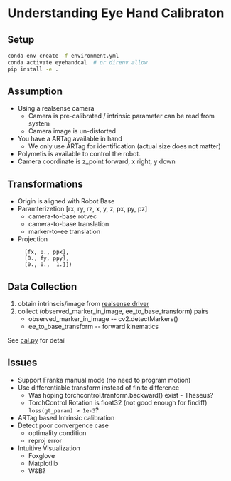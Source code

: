 # Understanding Eye Hand Calibraton 

## Setup

```bash
conda env create -f environment.yml
conda activate eyehandcal  # or direnv allow
pip install -e .
```


## Assumption
* Using a realsense camera
  * Camera is pre-calibrated / intrinsic parameter can be read from system
  * Camera image is un-distorted
* You have a ARTag available in hand
  * We only use ARTag for identification (actual size does not matter)
* Polymetis is available to control the robot.
* Camera coordinate is z_point forward, x right, y down

## Transformations
* Origin is aligned with Robot Base
* Paramterizetion [rx, ry, rz, x, y, z, px, py, pz]
  * camera-to-base rotvec
  * camera-to-base translation
  * marker-to-ee translation
* Projection
  ```
    [fx, 0., ppx],
    [0., fy, ppy],
    [0., 0.,  1.]])
  ```
  
## Data Collection
  1. obtain intrinscis/image from [realsense driver](../../realsense_driver/)
  2. collect (observed_marker_in_image, ee_to_base_transform) pairs
      * observed_marker_in_image  -- cv2.detectMarkers()
      * ee_to_base_transform -- forward kinematics
  
  See [cal.py](cal.py) for detail


## Issues 
* Support Franka manual mode (no need to program motion)
* Use differentiable transform instead of finite difference
  * Was hoping torchcontrol.tranform.backward() exist - Theseus?
  * TorchControl Rotation is float32 (not good enough for findiff)
    `loss(gt_param) > 1e-3`?
* ARTag based Intrinsic calibration
* Detect poor convergence case 
  * optimality condition
  * reproj error
* Intuitive Visualization	
  * Foxglove
  * Matplotlib
  * W&B?



